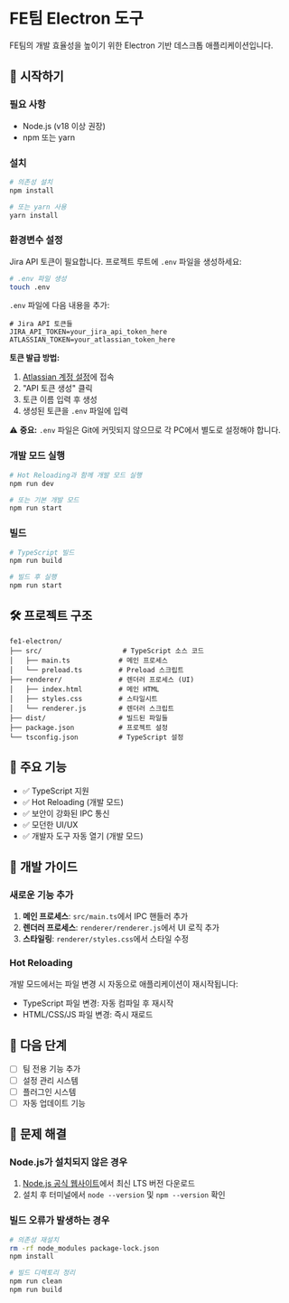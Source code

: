 # FE팀 Electron 도구

FE팀의 개발 효율성을 높이기 위한 Electron 기반 데스크톱 애플리케이션입니다.

## 🚀 시작하기

### 필요 사항

- Node.js (v18 이상 권장)
- npm 또는 yarn

### 설치

```bash
# 의존성 설치
npm install

# 또는 yarn 사용
yarn install
```

### 환경변수 설정

Jira API 토큰이 필요합니다. 프로젝트 루트에 `.env` 파일을 생성하세요:

```bash
# .env 파일 생성
touch .env
```

`.env` 파일에 다음 내용을 추가:

```env
# Jira API 토큰들
JIRA_API_TOKEN=your_jira_api_token_here
ATLASSIAN_TOKEN=your_atlassian_token_here
```

**토큰 발급 방법:**
1. [Atlassian 계정 설정](https://id.atlassian.com/manage-profile/security/api-tokens)에 접속
2. "API 토큰 생성" 클릭
3. 토큰 이름 입력 후 생성
4. 생성된 토큰을 `.env` 파일에 입력

⚠️ **중요:** `.env` 파일은 Git에 커밋되지 않으므로 각 PC에서 별도로 설정해야 합니다.

### 개발 모드 실행

```bash
# Hot Reloading과 함께 개발 모드 실행
npm run dev

# 또는 기본 개발 모드
npm run start
```

### 빌드

```bash
# TypeScript 빌드
npm run build

# 빌드 후 실행
npm run start
```

## 🛠️ 프로젝트 구조

```
fe1-electron/
├── src/                    # TypeScript 소스 코드
│   ├── main.ts            # 메인 프로세스
│   └── preload.ts         # Preload 스크립트
├── renderer/              # 렌더러 프로세스 (UI)
│   ├── index.html         # 메인 HTML
│   ├── styles.css         # 스타일시트
│   └── renderer.js        # 렌더러 스크립트
├── dist/                  # 빌드된 파일들
├── package.json           # 프로젝트 설정
└── tsconfig.json          # TypeScript 설정
```

## 🔧 주요 기능

- ✅ TypeScript 지원
- ✅ Hot Reloading (개발 모드)
- ✅ 보안이 강화된 IPC 통신
- ✅ 모던한 UI/UX
- ✅ 개발자 도구 자동 열기 (개발 모드)

## 📝 개발 가이드

### 새로운 기능 추가

1. **메인 프로세스**: `src/main.ts`에서 IPC 핸들러 추가
2. **렌더러 프로세스**: `renderer/renderer.js`에서 UI 로직 추가
3. **스타일링**: `renderer/styles.css`에서 스타일 수정

### Hot Reloading

개발 모드에서는 파일 변경 시 자동으로 애플리케이션이 재시작됩니다:

- TypeScript 파일 변경: 자동 컴파일 후 재시작
- HTML/CSS/JS 파일 변경: 즉시 재로드

## 🎯 다음 단계

- [ ] 팀 전용 기능 추가
- [ ] 설정 관리 시스템
- [ ] 플러그인 시스템
- [ ] 자동 업데이트 기능

## 🐛 문제 해결

### Node.js가 설치되지 않은 경우

1. [Node.js 공식 웹사이트](https://nodejs.org/)에서 최신 LTS 버전 다운로드
2. 설치 후 터미널에서 `node --version` 및 `npm --version` 확인

### 빌드 오류가 발생하는 경우

```bash
# 의존성 재설치
rm -rf node_modules package-lock.json
npm install

# 빌드 디렉토리 정리
npm run clean
npm run build
```
